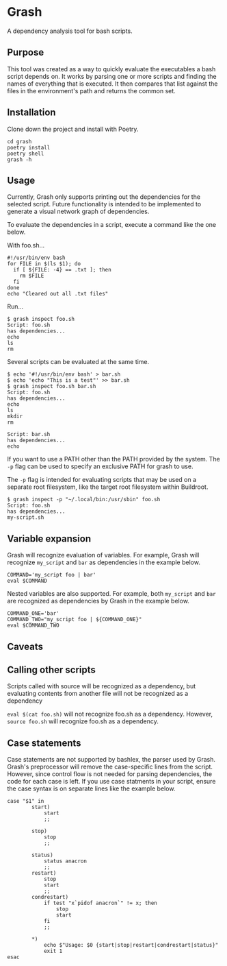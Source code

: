 # Grash

A dependency analysis tool for bash scripts.

## Purpose

This tool was created as a way to quickly evaluate the executables a bash script depends on.  It works by parsing one or more scripts and finding the names of everything that is executed.  It then compares that list against the files in the environment's path and returns the common set.


## Installation

Clone down the project and install with Poetry.

```shell
cd grash
poetry install
poetry shell
grash -h
```

## Usage

Currently, Grash only supports printing out the dependencies for the selected script.  Future functionality is intended to be implemented to generate a visual network graph of dependencies.

To evaluate the dependencies in a script, execute a command like the one below.

With foo.sh...
```shell
#!/usr/bin/env bash
for FILE in $(ls $1); do
  if [ ${FILE: -4} == .txt ]; then
    rm $FILE
  fi
done
echo "Cleared out all .txt files"
```

Run...
```shell
$ grash inspect foo.sh
Script: foo.sh
has dependencies...
echo
ls
rm
```

Several scripts can be evaluated at the same time.

```shell
$ echo '#!/usr/bin/env bash' > bar.sh
$ echo 'echo "This is a test"' >> bar.sh
$ grash inspect foo.sh bar.sh
Script: foo.sh
has dependencies...
echo
ls
mkdir
rm

Script: bar.sh
has dependencies...
echo
```

If you want to use a PATH other than the PATH provided by the system.  The ```-p``` flag can be used to specify an exclusive PATH for grash to use.

The ```-p``` flag is intended for evaluating scripts that may be used on a separate root filesystem, like the target root filesystem within Buildroot.

```shell
$ grash inspect -p "~/.local/bin:/usr/sbin" foo.sh
Script: foo.sh
has dependencies...
my-script.sh
```

## Variable expansion

Grash will recognize evaluation of variables. For example, Grash will recognize ```my_script``` and ```bar``` as dependencies in the example below.
```shell
COMMAND='my_script foo | bar'
eval $COMMAND
```

Nested variables are also supported. For example, both ```my_script``` and ```bar``` are recognized as dependencies by Grash in the example below.
```shell
COMMAND_ONE='bar'
COMMAND_TWO="my_script foo | ${COMMAND_ONE}"
eval $COMMAND_TWO
```

## Caveats

## Calling other scripts

Scripts called with source will be recognized as a dependency, but evaluating contents from another file will not be recognized as a dependency

```eval $(cat foo.sh)``` will not recognize foo.sh as a dependency. However, ```source foo.sh``` will recognize foo.sh as a dependency.

## Case statements

Case statements are not supported by bashlex, the parser used by Grash.  Grash's preprocessor will remove the case-specific lines from the script.  However, since control flow is not needed for parsing dependencies, the code for each case is left.  If you use case statments in your script, ensure the case syntax is on separate lines like the example below.

```shell
case "$1" in
        start)
            start
            ;;
         
        stop)
            stop
            ;;
         
        status)
            status anacron
            ;;
        restart)
            stop
            start
            ;;
        condrestart)
            if test "x`pidof anacron`" != x; then
                stop
                start
            fi
            ;;
         
        *)
            echo $"Usage: $0 {start|stop|restart|condrestart|status}"
            exit 1
esac
```
